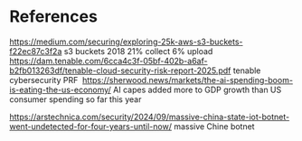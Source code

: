 # References

https://medium.com/securing/exploring-25k-aws-s3-buckets-f22ec87c3f2a s3 buckets 2018 21% collect 6% upload
‌
https://dam.tenable.com/6cca4c3f-05bf-402b-a6af-b2fb013263df/tenable-cloud-security-risk-report-2025.pdf tenable cybersecurity PRF
‌
https://sherwood.news/markets/the-ai-spending-boom-is-eating-the-us-economy/ AI capes added more to GDP growth than US consumer spending so far this year

https://arstechnica.com/security/2024/09/massive-china-state-iot-botnet-went-undetected-for-four-years-until-now/ massive Chine botnet